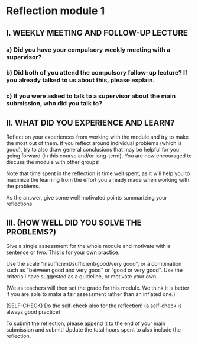 # Reflection module 1
## I. WEEKLY MEETING AND FOLLOW-UP LECTURE

### a) Did you have your compulsory weekly meeting with a supervisor?


### b) Did both of you attend the compulsory follow-up lecture? If you already talked to us about this, please explain.

### c) If you were asked to talk to a supervisor about the main submission, who did you talk to?

## II. WHAT DID YOU EXPERIENCE AND LEARN?

Reflect on your experiences from working with the module and try to make the most out of them. If you reflect around individual problems (which is good), try to also draw general conclusions that may be helpful for you going forward (in this course and/or long-term). You are now encouraged to discuss the module with other groups!

Note that time spent in the reflection is time well spent, as it will help you to maximize the learning from the effort you already made when working with the problems.

As the answer, give some well motivated points summarizing your reflections.

## III. (HOW WELL DID YOU SOLVE THE PROBLEMS?)

Give a single assessment for the whole module and motivate with a sentence or two. This is for your own practice.

Use the scale "insufficient/sufficient/good/very good", or a combination such as "between good and very good" or "good or very good". Use the criteria I have suggested as a guideline, or motivate your own.

(We as teachers will then set the grade for this module. We think it is better if you are able to make a fair assessment rather than an inflated one.)

(SELF-CHECK) Do the self-check also for the reflection! (a self-check is always good practice)

To submit the reflection, please append it to the end of your main submission and submit! Update the total hours spent to also include the reflection.